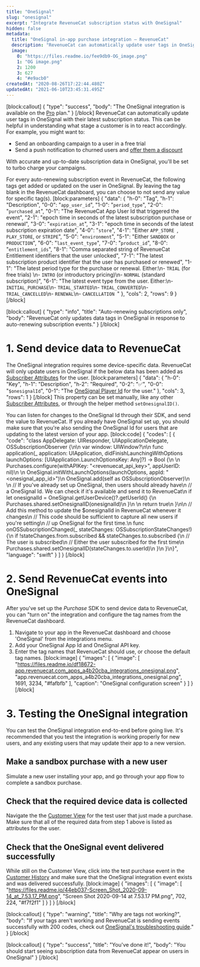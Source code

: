 ```yaml
---
title: "OneSignal"
slug: "onesignal"
excerpt: "Integrate RevenueCat subscription status with OneSignal"
hidden: false
metadata: 
  title: "OneSignal in-app purchase integration – RevenueCat"
  description: "RevenueCat can automatically update user tags in OneSignal with their latest subscription status. This can be helpful in understanding what stage a customer is in to react accordingly."
  image: 
    0: "https://files.readme.io/fee9db9-OG_image.png"
    1: "OG image.png"
    2: 1200
    3: 627
    4: "#e9acb0"
createdAt: "2020-08-26T17:22:44.480Z"
updatedAt: "2021-06-10T23:45:31.495Z"
---
```

[block:callout]
{
  "type": "success",
  "body": "The OneSignal integration is available on the [Pro](https://www.revenuecat.com/pricing) plan."
}
[/block]
RevenueCat can automatically update user tags in OneSignal with their latest subscription status. This can be helpful in understanding what stage a customer is in to react accordingly. For example, you might want to:
- Send an onboarding campaign to a user in a free trial
- Send a push notification to churned users and [offer them a discount](doc:ios-subscription-offers) 

With accurate and up-to-date subscription data in OneSignal, you'll be set to turbo charge your campaigns.

For every auto-renewing subscription event in RevenueCat, the following tags get added or updated on the user in OneSignal. By leaving the tag blank in the RevenueCat dashboard, you can choose to not send any value for specific tag(s).
[block:parameters]
{
  "data": {
    "h-0": "Tag",
    "h-1": "Description",
    "0-0": "`app_user_id`",
    "1-0": "`period_type`",
    "2-0": "`purchased_at`",
    "0-1": "The RevenueCat App User Id that triggered the event",
    "2-1": "epoch time in seconds of the latest subscription purchase or renewal",
    "3-0": "`expiration_at`",
    "3-1": "epoch time in seconds of the latest subscription expiration date",
    "4-0": "`store`",
    "4-1": "Either `APP_STORE `, `PLAY_STORE`, or `STRIPE`",
    "5-0": "`environment`",
    "5-1": "Either `SANDBOX` or `PRODUCTION`",
    "6-0": "`last_event_type`",
    "7-0": "`product_id`",
    "8-0": "`entitlement_ids`",
    "8-1": "Comma separated string of RevenueCat Entitlement identifiers that the user unlocked",
    "7-1": "The latest subscription product identifier that the user has purchased or renewed",
    "1-1": "The latest period type for the purchase or renewal. Either:\n- `TRIAL` (for free trials) \n- `INTRO` (or introductory pricing)\n- `NORMAL` (standard subscription)",
    "6-1": "The latest event type from the user. Either:\n- `INITIAL_PURCHASE`\n- `TRIAL_STARTED`\n- `TRIAL_CONVERTED`\n- `TRIAL_CANCELLED`\n- `RENEWAL`\n- `CANCELLATION `"
  },
  "cols": 2,
  "rows": 9
}
[/block]

[block:callout]
{
  "type": "info",
  "title": "Auto-renewing subscriptions only",
  "body": "RevenueCat only updates data tags in OneSignal in response to auto-renewing subscription events."
}
[/block]
# 1. Send device data to RevenueCat

The OneSignal integration requires some device-specific data. RevenueCat will only update users in OneSignal if the below data has been added as [Subscriber Attributes](doc:subscriber-attributes) for the user.
[block:parameters]
{
  "data": {
    "h-0": "Key",
    "h-1": "Description",
    "h-2": "Required",
    "0-2": "✅",
    "0-0": "`$onesignalId`",
    "0-1": "The [OneSignal Player Id](https://documentation.onesignal.com/docs/users#player-id) for the user."
  },
  "cols": 3,
  "rows": 1
}
[/block]
This property can be set manually, like any other [Subscriber Attributes](doc:subscriber-attributes), or through the helper method `setOnesignalID()`. 

You can listen for changes to the OneSignal Id through their SDK, and send the value to RevenueCat. If you already have OneSignal set up, you should make sure that you're also sending the OneSignal Id for users that are updating to the latest version of your app.
[block:code]
{
  "codes": [
    {
      "code": "class AppDelegate: UIResponder, UIApplicationDelegate, OSSubscriptionObserver {\n\n    var window: UIWindow?\n\n    func application(_ application: UIApplication, didFinishLaunchingWithOptions launchOptions: [UIApplication.LaunchOptionsKey: Any]?) -> Bool {\n            \n        Purchases.configure(withAPIKey: \"<revenuecat_api_key>\", appUserID: nil)\n        \n        OneSignal.initWithLaunchOptions(launchOptions, appId: \"<onesignal_app_id>\")\n        OneSignal.add(self as OSSubscriptionObserver)\n        \n        // If you've already set up OneSignal, then users should already have\n        // a OneSignal Id. We can check if it's available and send it to RevenueCat\n        if let onesignalId = OneSignal.getUserDevice()?.getUserId() {\n            Purchases.shared.setOnesignalID(onesignalId)\n        }\n        \n        return true\n    }\n\n    // Add this method to update the $onesignalId in RevenueCat whenever it changes\n    // This code should be sufficient to capture all new users if you're setting\n    // up OneSignal for the first time.\n    func onOSSubscriptionChanged(_ stateChanges: OSSubscriptionStateChanges!) {\n        if !stateChanges.from.subscribed && stateChanges.to.subscribed {\n            // The user is subscribed\n            // Either the user subscribed for the first time\n            Purchases.shared.setOnesignalID(stateChanges.to.userId)\n        }\n    }\n}",
      "language": "swift"
    }
  ]
}
[/block]
# 2. Send RevenueCat events into OneSignal

After you've set up the *Purchase* SDK to send device data to RevenueCat, you can "turn on" the integration and configure the tag names from the RevenueCat dashboard.

1. Navigate to your app in the RevenueCat dashboard and choose 'OneSignal' from the integrations menu.
2. Add your OneSignal App Id and OneSignal API key.
3. Enter the tag names that RevenueCat should use, or choose the default tag names.
[block:image]
{
  "images": [
    {
      "image": [
        "https://files.readme.io/df18672-app.revenuecat.com_apps_a4b20cba_integrations_onesignal.png",
        "app.revenuecat.com_apps_a4b20cba_integrations_onesignal.png",
        1691,
        3234,
        "#fafbfb"
      ],
      "caption": "OneSignal configuration screen"
    }
  ]
}
[/block]
# 3. Testing the OneSignal integration

You can test the OneSignal integration end-to-end before going live. It's recommended that you test the integration is working properly for new users, and any existing users that may update their app to a new version.

## Make a sandbox purchase with a new user
Simulate a new user installing your app, and go through your app flow to complete a sandbox purchase.

## Check that the required device data is collected
Navigate the the [Customer View](doc:customers) for the test user that just made a purchase. Make sure that all of the required data from step 1 above is listed as attributes for the user.

## Check that the OneSignal event delivered successfully
While still on the Customer View, click into the test purchase event in the [Customer History](doc:customer-history) and make sure that the OneSignal integration event exists and was delivered successfully. 
[block:image]
{
  "images": [
    {
      "image": [
        "https://files.readme.io/44eb037-Screen_Shot_2020-09-14_at_7.53.17_PM.png",
        "Screen Shot 2020-09-14 at 7.53.17 PM.png",
        702,
        224,
        "#f7f2f1"
      ]
    }
  ]
}
[/block]

[block:callout]
{
  "type": "warning",
  "title": "Why are tags not working?",
  "body": "If your tags aren't working and RevenueCat is sending events successfully with 200 codes, check out [OneSignal's troubleshooting guide](https://documentation.onesignal.com/docs/add-user-data-tags#why-are-tags-not-working)."
}
[/block]

[block:callout]
{
  "type": "success",
  "title": "You've done it!",
  "body": "You should start seeing subscription data from RevenueCat appear on users in OneSignal"
}
[/block]